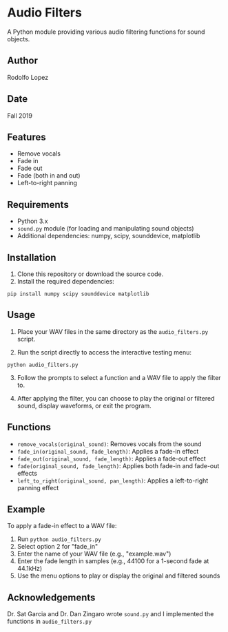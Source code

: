 # Audio Filters

A Python module providing various audio filtering functions for sound objects.

## Author

Rodolfo Lopez

## Date

Fall 2019

## Features

- Remove vocals
- Fade in
- Fade out
- Fade (both in and out)
- Left-to-right panning

## Requirements

- Python 3.x
- `sound.py` module (for loading and manipulating sound objects)
- Additional dependencies: numpy, scipy, sounddevice, matplotlib

## Installation

1. Clone this repository or download the source code.
2. Install the required dependencies:

```
pip install numpy scipy sounddevice matplotlib
```

## Usage

1. Place your WAV files in the same directory as the `audio_filters.py` script.

2. Run the script directly to access the interactive testing menu:

```
python audio_filters.py
```

3. Follow the prompts to select a function and a WAV file to apply the filter to.

4. After applying the filter, you can choose to play the original or filtered sound, display waveforms, or exit the program.

## Functions

- `remove_vocals(original_sound)`: Removes vocals from the sound
- `fade_in(original_sound, fade_length)`: Applies a fade-in effect
- `fade_out(original_sound, fade_length)`: Applies a fade-out effect
- `fade(original_sound, fade_length)`: Applies both fade-in and fade-out effects
- `left_to_right(original_sound, pan_length)`: Applies a left-to-right panning effect

## Example

To apply a fade-in effect to a WAV file:

1. Run `python audio_filters.py`
2. Select option 2 for "fade_in"
3. Enter the name of your WAV file (e.g., "example.wav")
4. Enter the fade length in samples (e.g., 44100 for a 1-second fade at 44.1kHz)
5. Use the menu options to play or display the original and filtered sounds

## Acknowledgements

Dr. Sat Garcia and Dr. Dan Zingaro wrote `sound.py` and I implemented the functions in `audio_filters.py`
